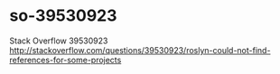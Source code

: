 # so-39530923
Stack Overflow 39530923 http://stackoverflow.com/questions/39530923/roslyn-could-not-find-references-for-some-projects
